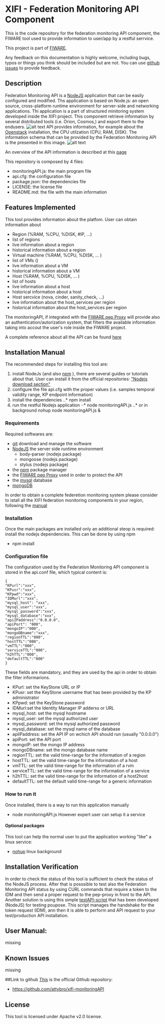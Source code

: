 # XIFI - Federation Monitoring API Component

This is the code repository for the federation monitoring API component, the FIWARE tool used to provide information to user/app by a restful serrvice.

This project is part of [FIWARE](http://www.fiware.org).

Any feedback on this documentation is highly welcome, including bugs, typos
or things you think should be included but are not. You can use [github issues](https://github.com/SmartInfrastructures/xifi-monitoringAPI/issues/new) to provide feedback.

## Description 

Federation Monitoring API is a [NodeJS](https://nodejs.org/) application that can be easily configured and modified. Ths application is based on Node.js: an open source, cross-platform runtime environment for server-side and networking applications. Thi application is a part of structured minitoring system developed inside the XIFI project. This component retrieve information by several distributed tools (i.e. Orion, Cosmos,) and export them to the endusers.
![alt text](http://wiki.fi-xifi.eu/wiki/images/thumb/c/cf/Federation_Monitoring.png/800px-Federation_Monitoring.png "The federation monitoring architecture")
API provides information, for example about the [Openstack](https://www.openstack.org/) installation, the CPU utilzation (CPU, RAM, DISK). The information schema that can be provided by the Federation Monitoring API is the presented in this image.
![alt text](http://wiki.fi-xifi.eu/wiki/images/thumb/5/5d/Monitoring-dataModel.png/800px-Monitoring-dataModel.png "The federation monitoring API information schema")

An overview of the API information is described at this [page](http://docs.federationmonitoring.apiary.io/)

This repository is composed by 4 files:
* monitoringAPI.js: the main program file
* api.cfg: the configuration file
* package.json: the dependencies file
* LICENSE: the license file
* README.md: the file with the main information 

## Features Implemented

This tool provides information about the platfom. User can obtain information about
* Region (%RAM, %CPU, %DISK, #IP, ...)
 * list of regions
 * live information about a region
 * historical information about a region
* Virtual machine (%RAM, %CPU, %DISK, ... )
 * list of VMs ()
 * live information about a VM
 * historical information about a VM
* Host (%RAM, %CPU, %DISK, ... )
 * list of hosts
 * live information about a host
 * historical information about a host
* Host sercvice (nova, cinder, sanity_check, ...)
 * live information about the host_services per region
 * historical information about the host_services per region 

The monitoringAPI, if integrated with the [FIWARE pep Proxy](https://github.com/ging/fi-ware-pep-proxy) will provide also an authentication/autorization system, that filters the available information taking into accout the user's role inside the FIWARE project.
 
A complete reference about all the API can be found [here](http://docs.federationmonitoring.apiary.io/)

## Installation Manual

The recommended steps for installing this tool are:

1. install NodeJs (and also [npm](https://www.npmjs.com/) ), there are several guides or tutorials about that. User can install it from the official repositories: ["Nodejs download section"](https://nodejs.org/download/)
2. configure the file api.cfg with the proper values (i.e. samples temporal validity range, KP endpoint information)
3. install the dependencies 
..* npm install
4. run the restful Nodejs application
⋅⋅* node monitoringAPI.js
..* or in background nohup node monitoringAPI.js & 

### Requirements

Required softwares are:
* [git](https://github.com/) download and manage the software
* [NodeJS](https://nodejs.org/) the server side runtime environment
  * body-parser (nodejs package)
  * mongoose (nodejs package)
  * stylus (nodejs package)
* the [npm](https://www.npmjs.com/) package manager
*  the [FIWARE pep Proxy](https://github.com/ging/fi-ware-pep-proxy) used in order to protect the API
* the [mysql](https://www.mysql.com/) database
* [mongoDB](https://www.mongodb.org/) 

In order to obtain a complete federetion monitoring system please consider to istall all the XIFI federation monitoring components in your region, following the [manual](http://wiki.fi-xifi.eu/Public:Federation_Monitoring#Installation_Manual)

### Installation

Once the main packages are installed only an additional steop is required: install the nodejs dependencies. This can be done by using npm
* npm install 

### Configuration file

The configuration used by the Federation Monitoring API component is stored in the
<directory>api.conf file, which typical content is:

    {
    "KPurl":"xxx",
    "KPusr":"xxx",
    "KPpwd":"xxx",
    "IDMurl":"xxx",
    "mysql_host": "xxx",
    "mysql_user":"xxx",
    "mysql_password":"xxx",
    "mysql_database":"xxx",
    "apiIPaddress":"0.0.0.0",
    "apiPort": "000",
    "mongoIP":"000",
    "mongoDBname":"xxx",
    "regionTTL":"000",
    "hostTTL":"000",
    "vmTTL":"000",
    "serviceTTL":"000",
    "h2hTTL":"000",
    "defaultTTL":"000"
    }

These fields are mandatory, and they are used by the api in order to obtain the filter informarions.
* KPurl: set the KeyStone URL or IP
* KPusr: set the KeyStone username that has been provided by the KP administrator
* KPpwd: set the KeyStone password
* IDMurl:set the Identity Manager IP adderss or URL
* mysql_host: set the mysql hostname
* mysql_user: set the mysql authorized user
* mysql_password: set the mysql authorized password
* mysql_database: set the mysql name of the database
* apiIPaddress: set the API IP on wchich API should run (usually "0.0.0.0")
* apiPort: set the API port
* mongoIP: set the mongo IP address
* mongoDBname: set the mongo database name
* regionTTL: set the valid time-range for the information of a region
* hostTTL: set the valid time-range for the information of a host
* vmTTL: set the valid time-range for the information of a rvm
* serviceTTL: set the valid time-range for the information of a service
* h2hTTL: set the valid time-range for the information of a host2host
* defaultTTL: set the default valid time-range for a generic information

### How to run it

Once installed, there is a way to run this application manually
* node monitoringAPI.js
However expert user can setup it a service

#### Optional packages

This tool can help the normal user to put the application working "like" a linux service: 
* [nohup](http://linux.die.net/man/1/nohup) linux background 

## Installation Verification

In order to check the status of this tool is sufficient to check the status of the NodeJS process. After that is posssible to test also the Federation Monitoring API status by using CURL commands that require a token to the IDM and then send a proper request to the pep-proxy in front to the API.
Another solution is using this simple [testAPI-script](https://github.com/SmartInfrastructures/xifi-script/blob/master/testAPI.js) that has been developed (NodeJS) for testing poupose. This script manages the handshake for the token request (IDM), ann then it is able to perform and API request to your test/production API installation.

## User Manual:
missing

## Known Issues
missing

##Link to github
[This](https://github.com/attybro/xifi-monitoringAPI) is the official Github repository:
* https://github.com/attybro/xifi-monitoringAPI

## License

This tool is licensed under Apache v2.0 license.
